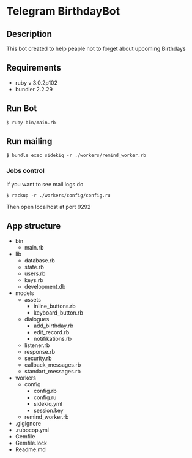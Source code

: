 # Telegram BirthdayBot

## Description

This bot created to help peaple not to forget about upcoming Birthdays

## Requirements

- ruby v 3.0.2p102
- bundler 2.2.29

## Run Bot

```
$ ruby bin/main.rb
```

## Run mailing

```
$ bundle exec sidekiq -r ./workers/remind_worker.rb
```

### Jobs control

If you want to see mail logs do
```
$ rackup -r ./workers/config/config.ru
```
Then open localhost at port 9292

## App structure

- bin
  - main.rb
- lib
  - database.rb
  - state.rb
  - users.rb
  - keys.rb
  - development.db
- models
  - assets
    - inline_buttons.rb
    - keyboard_button.rb
  - dialogues
    - add_birthday.rb
    - edit_record.rb
    - notifikations.rb
  - listener.rb
  - response.rb
  - security.rb
  - callback_messages.rb
  - standart_messages.rb
- workers
  - config
    - config.rb
    - config.ru
    - sidekiq.yml
    - session.key
  - remind_worker.rb
- .gigignore
- .rubocop.yml
- Gemfile
- Gemfile.lock
- Readme.md